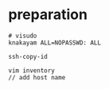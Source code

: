 # preparation


~~~
# visudo
knakayam ALL=NOPASSWD: ALL
~~~

~~~
ssh-copy-id
~~~

~~~
vim inventory
// add host name
~~~
